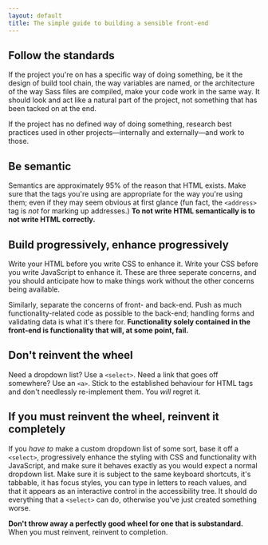 ```yaml
---
layout: default
title: The simple guide to building a sensible front-end
---
```


## Follow the standards

If the project you're on has a specific way of doing something, be it the design of build tool chain, the way variables are named, or the architecture of the way Sass files are compiled, make your code work in the same way. It should look and act like a natural part of the project, not something that has been tacked on at the end. 

If the project has no defined way of doing something, research best practices used in other projects—internally and externally—and work to those.  

## Be semantic

Semantics are approximately 95% of the reason that HTML exists. Make sure that the tags you're using are appropriate for the way you're using them; even if they may seem obvious at first glance (fun fact, the `<address>` tag is *not* for marking up addresses.) **To not write HTML semantically is to not write HTML correctly.**

## Build progressively, enhance progressively

Write your HTML before you write CSS to enhance it. Write your CSS before you write JavaScript to enhance it. These are three seperate concerns, and you should anticipate how to make things work without the other concerns being available. 

Similarly, separate the concerns of front- and back-end. Push as much functionality-related code as possible to the back-end; handling forms and validating data is what it's there for. **Functionality solely contained in the front-end is functionality that will, at some point, fail.**

## Don't reinvent the wheel

Need a dropdown list? Use a `<select>`. Need a link that goes off somewhere? Use an `<a>`. Stick to the established behaviour for HTML tags and don't needlessly re-implement them. You *will* regret it.

## If you must reinvent the wheel, reinvent it completely

If you *have to* make a custom dropdown list of some sort, base it off a `<select>`, progressively enhance the styling with CSS and functionality with JavaScript, and make sure it behaves exactly as you would expect a normal dropdown list. Make sure it is subject to the same keyboard shortcuts, it's tabbable, it has focus styles, you can type in letters to reach values, and that it appears as an interactive control in the accessibility tree. It should do everything that a `<select>` can do, otherwise you've just created something worse.

**Don't throw away a perfectly good wheel for one that is substandard.** When you must reinvent, reinvent to completion.